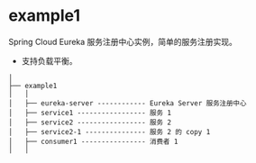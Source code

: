 # example1

Spring Cloud Eureka 服务注册中心实例，简单的服务注册实现。

- 支持负载平衡。

```
│
├── example1
│   │  
│   ├── eureka-server ------------ Eureka Server 服务注册中心
│   ├── service1 ----------------- 服务 1
│   ├── service2 ----------------- 服务 2
│   ├── service2-1 --------------- 服务 2 的 copy 1
│   ├── consumer1 ---------------- 消费者 1
│   │ 
```